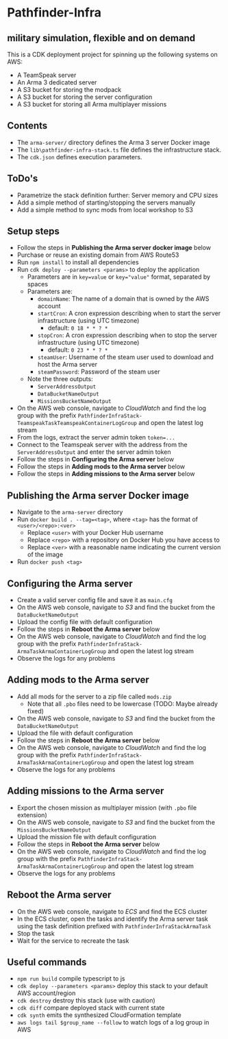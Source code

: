 # Pathfinder-Infra
## military simulation, flexible and on demand

This is a CDK deployment project for spinning up the following systems on AWS:

* A TeamSpeak server
* An Arma 3 dedicated server
* A S3 bucket for storing the modpack
* A S3 bucket for storing the server configuration
* A S3 bucket for storing all Arma multiplayer missions

## Contents

* The `arma-server/` directory defines the Arma 3 server Docker image
* The `lib\pathfinder-infra-stack.ts` file defines the infrastructure stack.
* The `cdk.json` defines execution parameters.

## ToDo's

* Parametrize the stack definition further: Server memory and CPU sizes
* Add a simple method of starting/stopping the servers manually
* Add a simple method to sync mods from local workshop to S3

## Setup steps

- Follow the steps in **Publishing the Arma server docker image** below
- Purchase or reuse an existing domain from AWS Route53
- Run `npm install` to install all dependencies
- Run `cdk deploy --parameters <params>` to deploy the application
  - Parameters are in `key=value` or `key="value"` format, separated by spaces
  - Parameters are:
    - `domainName`: The name of a domain that is owned by the AWS account
    - `startCron`: A cron expression describing when to start the server infrastructure (using UTC timezone)
      - default: `0 18 * * ? *`
    - `stopCron`: A cron expression describing when to stop the server infrastructure (using UTC timezone)
      - default: `0 23 * * ? *`
    - `steamUser`: Username of the steam user used to download and host the Arma server
    - `steamPassword`: Password of the steam user
  - Note the three outputs:
    - `ServerAddressOutput`
    - `DataBucketNameOutput`
    - `MissionsBucketNameOutput`
- On the AWS web console, navigate to *CloudWatch* and find the log group 
  with the prefix `PathfinderInfraStack-TeamspeakTaskTeamspeakContainerLogGroup` and open the latest log stream
- From the logs, extract the server admin token `token=...`
- Connect to the Teamspeak server with the address from the `ServerAddressOutput` and enter the server admin token
- Follow the steps in **Configuring the Arma server** below
- Follow the steps in **Adding mods to the Arma server** below
- Follow the steps in **Adding missions to the Arma server** below

## Publishing the Arma server Docker image
- Navigate to the `arma-server` directory
- Run `docker build . --tag=<tag>`, where `<tag>` has the format of `<user>/<repo>:<ver>`
  - Replace `<user>` with your Docker Hub username
  - Replace `<repo>` with a repository on Docker Hub you have access to
  - Replace `<ver>` with a reasonable name indicating the current version of the image
- Run `docker push <tag>`

## Configuring the Arma server
- Create a valid server config file and save it as `main.cfg`
- On the AWS web console, navigate to *S3* and find the bucket from the `DataBucketNameOutput`
- Upload the config file with default configuration
- Follow the steps in **Reboot the Arma server** below
- On the AWS web console, navigate to *CloudWatch* and find the log group 
  with the prefix `PathfinderInfraStack-ArmaTaskArmaContainerLogGroup` and open the latest log stream
- Observe the logs for any problems

## Adding mods to the Arma server
- Add all mods for the server to a zip file called `mods.zip`
  - Note that all `.pbo` files need to be lowercase (TODO: Maybe already fixed)
- On the AWS web console, navigate to *S3* and find the bucket from the `DataBucketNameOutput`
- Upload the file with default configuration
- Follow the steps in **Reboot the Arma server** below
- On the AWS web console, navigate to *CloudWatch* and find the log group 
  with the prefix `PathfinderInfraStack-ArmaTaskArmaContainerLogGroup` and open the latest log stream
- Observe the logs for any problems

## Adding missions to the Arma server
- Export the chosen mission as multiplayer mission (with `.pbo` file extension)
- On the AWS web console, navigate to *S3* and find the bucket from the `MissionsBucketNameOutput`
- Upload the mission file with default configuration
- Follow the steps in **Reboot the Arma server** below
- On the AWS web console, navigate to *CloudWatch* and find the log group 
  with the prefix `PathfinderInfraStack-ArmaTaskArmaContainerLogGroup` and open the latest log stream
- Observe the logs for any problems

## Reboot the Arma server
- On the AWS web console, navigate to *ECS* and find the ECS cluster
- In the ECS cluster, open the tasks and identify the Arma server task using the task definition prefixed with `PathfinderInfraStackArmaTask`
- Stop the task
- Wait for the service to recreate the task

## Useful commands

- `npm run build` compile typescript to js
- `cdk deploy --parameters <params>` deploy this stack to your default AWS account/region
- `cdk destroy` destroy this stack (use with caution)
- `cdk diff` compare deployed stack with current state
- `cdk synth` emits the synthesized CloudFormation template
- `aws logs tail $group_name --follow` to watch logs of a log group in AWS